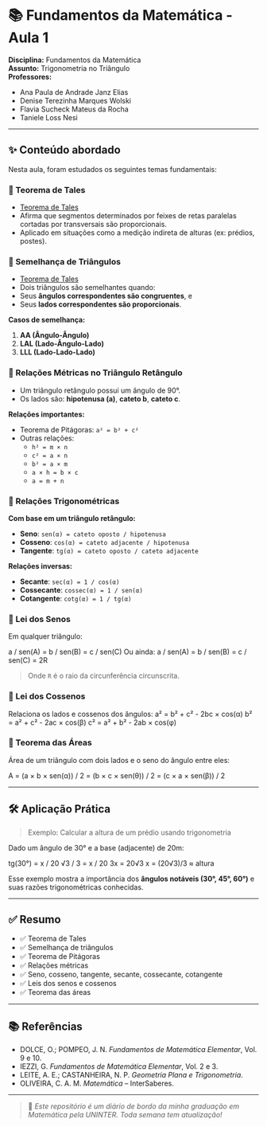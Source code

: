 # 📚 Fundamentos da Matemática - Aula 1

**Disciplina:** Fundamentos da Matemática  
**Assunto:** Trigonometria no Triângulo  
**Professores:**  
- Ana Paula de Andrade Janz Elias  
- Denise Terezinha Marques Wolski  
- Flavia Sucheck Mateus da Rocha  
- Taniele Loss Nesi

---

## ✨ Conteúdo abordado

Nesta aula, foram estudados os seguintes temas fundamentais:

### 🔹 Teorema de Tales
- [Teorema de Tales](./TALES.md)
- Afirma que segmentos determinados por feixes de retas paralelas cortadas por transversais são proporcionais.
- Aplicado em situações como a medição indireta de alturas (ex: prédios, postes).

### 🔹 Semelhança de Triângulos
- [Teorema de Tales](./SEMELHANCA-TRIANGULOS.md)
- Dois triângulos são semelhantes quando:
- Seus **ângulos correspondentes são congruentes**, e
- Seus **lados correspondentes são proporcionais**.

**Casos de semelhança:**
1. **AA (Ângulo-Ângulo)**
2. **LAL (Lado-Ângulo-Lado)**
3. **LLL (Lado-Lado-Lado)**

### 🔹 Relações Métricas no Triângulo Retângulo
- Um triângulo retângulo possui um ângulo de 90°.
- Os lados são: **hipotenusa (a)**, **cateto b**, **cateto c**.

**Relações importantes:**
- Teorema de Pitágoras: `a² = b² + c²`
- Outras relações:
  - `h² = m × n`
  - `c² = a × n`
  - `b² = a × m`
  - `a × h = b × c`
  - `a = m + n`

### 🔹 Relações Trigonométricas
**Com base em um triângulo retângulo:**
- **Seno**: `sen(α) = cateto oposto / hipotenusa`
- **Cosseno**: `cos(α) = cateto adjacente / hipotenusa`
- **Tangente**: `tg(α) = cateto oposto / cateto adjacente`

**Relações inversas:**
- **Secante**: `sec(α) = 1 / cos(α)`
- **Cossecante**: `cossec(α) = 1 / sen(α)`
- **Cotangente**: `cotg(α) = 1 / tg(α)`

### 🔹 Lei dos Senos
Em qualquer triângulo:

a / sen(A) = b / sen(B) = c / sen(C)
Ou ainda:
a / sen(A) = b / sen(B) = c / sen(C) = 2R

> Onde `R` é o raio da circunferência circunscrita.

### 🔹 Lei dos Cossenos
Relaciona os lados e cossenos dos ângulos:
a² = b² + c² - 2bc × cos(α)
b² = a² + c² - 2ac × cos(β)
c² = a² + b² - 2ab × cos(φ)

### 🔹 Teorema das Áreas
Área de um triângulo com dois lados e o seno do ângulo entre eles:

A = (a × b × sen(α)) / 2
= (b × c × sen(θ)) / 2
= (c × a × sen(β)) / 2

---

## 🛠️ Aplicação Prática

> Exemplo: Calcular a altura de um prédio usando trigonometria

Dado um ângulo de 30° e a base (adjacente) de 20m:

tg(30°) = x / 20
√3 / 3 = x / 20
3x = 20√3
x = (20√3)/3 ≈ altura

Esse exemplo mostra a importância dos **ângulos notáveis (30°, 45°, 60°)** e suas razões trigonométricas conhecidas.

---

## ✅ Resumo

- ✅ Teorema de Tales  
- ✅ Semelhança de triângulos  
- ✅ Teorema de Pitágoras  
- ✅ Relações métricas  
- ✅ Seno, cosseno, tangente, secante, cossecante, cotangente  
- ✅ Leis dos senos e cossenos  
- ✅ Teorema das áreas  

---

## 📚 Referências

- DOLCE, O.; POMPEO, J. N. *Fundamentos de Matemática Elementar*, Vol. 9 e 10.  
- IEZZI, G. *Fundamentos de Matemática Elementar*, Vol. 2 e 3.  
- LEITE, A. E.; CASTANHEIRA, N. P. *Geometria Plana e Trigonometria*.  
- OLIVEIRA, C. A. M. *Matemática* – InterSaberes.

---

> 📌 _Este repositório é um diário de bordo da minha graduação em Matemática pela UNINTER. Toda semana tem atualização!_  
